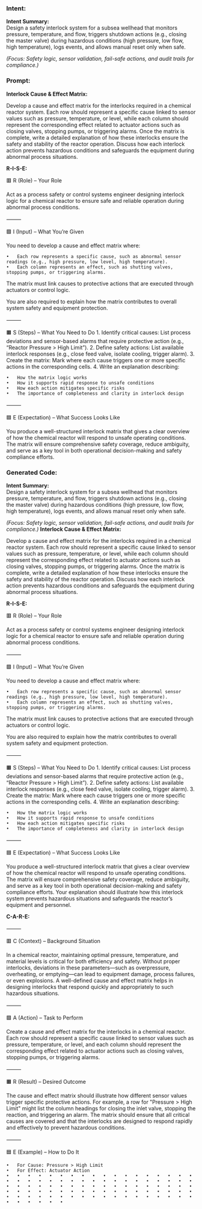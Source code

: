 ### Intent:
**Intent Summary:**  
Design a safety interlock system for a subsea wellhead that monitors pressure, temperature, and flow, triggers shutdown actions (e.g., closing the master valve) during hazardous conditions (high pressure, low flow, high temperature), logs events, and allows manual reset only when safe.  

*(Focus: Safety logic, sensor validation, fail-safe actions, and audit trails for compliance.)*

### Prompt:
**Interlock Cause & Effect Matrix:**

Develop a cause and effect matrix for the interlocks required in a chemical reactor system. Each row should represent a specific cause linked to sensor values such as pressure, temperature, or level, while each column should represent the corresponding effect related to actuator actions such as closing valves, stopping pumps, or triggering alarms. Once the matrix is complete, write a detailed explanation of how these interlocks ensure the safety and stability of the reactor operation. Discuss how each interlock action prevents hazardous conditions and safeguards the equipment during abnormal process situations.

**R-I-S-E:**

🟥 R (Role) – Your Role

Act as a process safety or control systems engineer designing interlock logic for a chemical reactor to ensure safe and reliable operation during abnormal process conditions.

⸻

🟩 I (Input) – What You’re Given

You need to develop a cause and effect matrix where:

	•	Each row represents a specific cause, such as abnormal sensor readings (e.g., high pressure, low level, high temperature).
	•	Each column represents an effect, such as shutting valves, stopping pumps, or triggering alarms.
 
The matrix must link causes to protective actions that are executed through actuators or control logic.

You are also required to explain how the matrix contributes to overall system safety and equipment protection.

⸻

🟧 S (Steps) – What You Need to Do
	1.	Identify critical causes: List process deviations and sensor-based alarms that require protective action (e.g., “Reactor Pressure > High Limit”).
	2.	Define safety actions: List available interlock responses (e.g., close feed valve, isolate cooling, trigger alarm).
	3.	Create the matrix: Mark where each cause triggers one or more specific actions in the corresponding cells.
	4.	Write an explanation describing:
 
	•	How the matrix logic works
	•	How it supports rapid response to unsafe conditions
	•	How each action mitigates specific risks
	•	The importance of completeness and clarity in interlock design

⸻

🟦 E (Expectation) – What Success Looks Like

You produce a well-structured interlock matrix that gives a clear overview of how the chemical reactor will respond to unsafe operating conditions. The matrix will ensure comprehensive safety coverage, reduce ambiguity, and serve as a key tool in both operational decision-making and safety compliance efforts.

### Generated Code:
**Intent Summary:**  
Design a safety interlock system for a subsea wellhead that monitors pressure, temperature, and flow, triggers shutdown actions (e.g., closing the master valve) during hazardous conditions (high pressure, low flow, high temperature), logs events, and allows manual reset only when safe.  

*(Focus: Safety logic, sensor validation, fail-safe actions, and audit trails for compliance.)*
**Interlock Cause & Effect Matrix:**

Develop a cause and effect matrix for the interlocks required in a chemical reactor system. Each row should represent a specific cause linked to sensor values such as pressure, temperature, or level, while each column should represent the corresponding effect related to actuator actions such as closing valves, stopping pumps, or triggering alarms. Once the matrix is complete, write a detailed explanation of how these interlocks ensure the safety and stability of the reactor operation. Discuss how each interlock action prevents hazardous conditions and safeguards the equipment during abnormal process situations.

**R-I-S-E:**

🟥 R (Role) – Your Role

Act as a process safety or control systems engineer designing interlock logic for a chemical reactor to ensure safe and reliable operation during abnormal process conditions.

⸻

🟩 I (Input) – What You’re Given

You need to develop a cause and effect matrix where:

	•	Each row represents a specific cause, such as abnormal sensor readings (e.g., high pressure, low level, high temperature).
	•	Each column represents an effect, such as shutting valves, stopping pumps, or triggering alarms.
 
The matrix must link causes to protective actions that are executed through actuators or control logic.

You are also required to explain how the matrix contributes to overall system safety and equipment protection.

⸻

🟧 S (Steps) – What You Need to Do
	1.	Identify critical causes: List process deviations and sensor-based alarms that require protective action (e.g., “Reactor Pressure > High Limit”).
	2.	Define safety actions: List available interlock responses (e.g., close feed valve, isolate cooling, trigger alarm).
	3.	Create the matrix: Mark where each cause triggers one or more specific actions in the corresponding cells.
	4.	Write an explanation describing:
 
	•	How the matrix logic works
	•	How it supports rapid response to unsafe conditions
	•	How each action mitigates specific risks
	•	The importance of completeness and clarity in interlock design

⸻

🟦 E (Expectation) – What Success Looks Like

You produce a well-structured interlock matrix that gives a clear overview of how the chemical reactor will respond to unsafe operating conditions. The matrix will ensure comprehensive safety coverage, reduce ambiguity, and serve as a key tool in both operational decision-making and safety compliance efforts. Your explanation should illustrate how this interlock system prevents hazardous situations and safeguards the reactor’s equipment and personnel.

**C-A-R-E:**

⸻

🟥 C (Context) – Background Situation

In a chemical reactor, maintaining optimal pressure, temperature, and material levels is critical for both efficiency and safety. Without proper interlocks, deviations in these parameters—such as overpressure, overheating, or emptying—can lead to equipment damage, process failures, or even explosions. A well-defined cause and effect matrix helps in designing interlocks that respond quickly and appropriately to such hazardous situations.

⸻

🟩 A (Action) – Task to Perform

Create a cause and effect matrix for the interlocks in a chemical reactor. Each row should represent a specific cause linked to sensor values such as pressure, temperature, or level, and each column should represent the corresponding effect related to actuator actions such as closing valves, stopping pumps, or triggering alarms.

⸻

🟧 R (Result) – Desired Outcome

The cause and effect matrix should illustrate how different sensor values trigger specific protective actions. For example, a row for "Pressure > High Limit" might list the column headings for closing the inlet valve, stopping the reaction, and triggering an alarm. The matrix should ensure that all critical causes are covered and that the interlocks are designed to respond rapidly and effectively to prevent hazardous conditions.

⸻

🟦 E (Example) – How to Do It

	•	For Cause: Pressure > High Limit
	•	For Effect:	Actuator Action
	•	•	•	•	•	•	•	•	•	•	•	•	•	•	•	•	•	•	•	•	•	•	•	•	•	•	•	•	•	•	•	•	•	•	•	•	•	•	•	•	•	•	•	•	•	•	•	•	•	•	•	•	•	•	•	•	•	•	•	•	•	•	•	•	•	•	•	•	•	•	•	•	•	•	•	•	•	•	•	•	•	•	•	•	•	•	•	•	•	•	•	•	•	•	•	•

